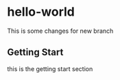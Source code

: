 # hello-world
This is some changes for new branch

## Getting Start
this is the getting start section